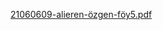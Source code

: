 [21060609-alieren-özgen-föy5.pdf](https://github.com/user-attachments/files/18104192/21060609-alieren-ozgen-foy5.pdf)
